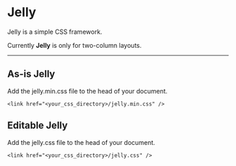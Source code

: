 # Jelly

Jelly is a simple CSS framework.

Currently **Jelly** is only for two-column layouts.

---

## As-is **Jelly**

Add the jelly.min.css file to the head of your document.

`<link href="<your_css_directory>/jelly.min.css" />`

## Editable  **Jelly**

Add the jelly.css file to the head of your document.

`<link href="<your_css_directory>/jelly.css" />`